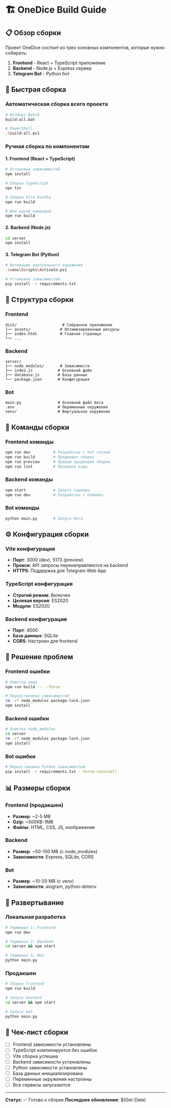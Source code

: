 # 🏗️ OneDice Build Guide

## 📋 Обзор сборки

Проект OneDice состоит из трех основных компонентов, которые нужно собирать:

1. **Frontend** - React + TypeScript приложение
2. **Backend** - Node.js + Express сервер
3. **Telegram Bot** - Python бот

## 🚀 Быстрая сборка

### Автоматическая сборка всего проекта

```bash
# Windows Batch
build-all.bat

# PowerShell
.\build-all.ps1
```

### Ручная сборка по компонентам

#### 1. Frontend (React + TypeScript)
```bash
# Установка зависимостей
npm install

# Сборка TypeScript
npx tsc

# Сборка Vite bundle
npm run build

# Или одной командой
npm run build
```

#### 2. Backend (Node.js)
```bash
cd server
npm install
```

#### 3. Telegram Bot (Python)
```bash
# Активация виртуального окружения
.\venv\Scripts\Activate.ps1

# Установка зависимостей
pip install -r requirements.txt
```

## 📁 Структура сборки

### Frontend
```
dist/                    # Собранное приложение
├── assets/             # Оптимизированные ресурсы
├── index.html          # Главная страница
└── ...
```

### Backend
```
server/
├── node_modules/       # Зависимости
├── index.js           # Основной файл
├── database.js        # База данных
└── package.json       # Конфигурация
```

### Bot
```
main.py                # Основной файл бота
.env                   # Переменные окружения
venv/                  # Виртуальное окружение
```

## 🔧 Команды сборки

### Frontend команды
```bash
npm run dev          # Разработка с hot reload
npm run build        # Продакшен сборка
npm run preview      # Превью продакшен сборки
npm run lint         # Проверка кода
```

### Backend команды
```bash
npm start            # Запуск сервера
npm run dev          # Разработка с nodemon
```

### Bot команды
```bash
python main.py       # Запуск бота
```

## ⚙️ Конфигурация сборки

### Vite конфигурация
- **Порт**: 3000 (dev), 5173 (preview)
- **Прокси**: API запросы перенаправляются на backend
- **HTTPS**: Поддержка для Telegram Web App

### TypeScript конфигурация
- **Строгий режим**: Включен
- **Целевая версия**: ES2020
- **Модули**: ES2020

### Backend конфигурация
- **Порт**: 4000
- **База данных**: SQLite
- **CORS**: Настроен для frontend

## 🐛 Решение проблем

### Frontend ошибки
```bash
# Очистка кеша
npm run build -- --force

# Переустановка зависимостей
rm -rf node_modules package-lock.json
npm install
```

### Backend ошибки
```bash
# Очистка node_modules
cd server
rm -rf node_modules package-lock.json
npm install
```

### Bot ошибки
```bash
# Переустановка Python зависимостей
pip install -r requirements.txt --force-reinstall
```

## 📊 Размеры сборки

### Frontend (продакшен)
- **Размер**: ~2-5 MB
- **Gzip**: ~500KB-1MB
- **Файлы**: HTML, CSS, JS, изображения

### Backend
- **Размер**: ~50-100 MB (с node_modules)
- **Зависимости**: Express, SQLite, CORS

### Bot
- **Размер**: ~10-20 MB (с venv)
- **Зависимости**: aiogram, python-dotenv

## 🚀 Развертывание

### Локальная разработка
```bash
# Терминал 1: Frontend
npm run dev

# Терминал 2: Backend
cd server && npm start

# Терминал 3: Bot
python main.py
```

### Продакшен
```bash
# Сборка frontend
npm run build

# Запуск backend
cd server && npm start

# Запуск bot
python main.py
```

## 📝 Чек-лист сборки

- [ ] Frontend зависимости установлены
- [ ] TypeScript компилируется без ошибок
- [ ] Vite сборка успешна
- [ ] Backend зависимости установлены
- [ ] Python зависимости установлены
- [ ] База данных инициализирована
- [ ] Переменные окружения настроены
- [ ] Все сервисы запускаются

---

**Статус**: ✅ Готово к сборке
**Последнее обновление**: $(Get-Date)
